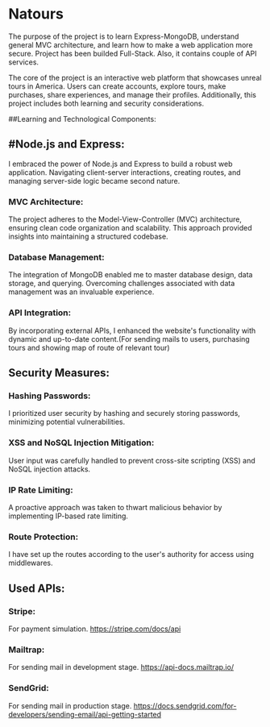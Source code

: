 # Natours

The purpose of the project is to learn Express-MongoDB, understand general MVC architecture, and learn how to make a web application more secure. Project has been builded Full-Stack. Also, it contains couple of API services.

The core of the project is an interactive web platform that showcases unreal tours in America. Users can create accounts, explore tours, make purchases, share experiences, and manage their profiles. Additionally, this project includes both learning and security considerations.

##Learning and Technological Components:

## #Node.js and Express: 
I embraced the power of Node.js and Express to build a robust web application. Navigating client-server interactions, creating routes, and managing server-side logic became second nature.

### MVC Architecture: 
The project adheres to the Model-View-Controller (MVC) architecture, ensuring clean code organization and scalability. This approach provided insights into maintaining a structured codebase.

### Database Management: 
The integration of MongoDB enabled me to master database design, data storage, and querying. Overcoming challenges associated with data management was an invaluable experience.

### API Integration: 
By incorporating external APIs, I enhanced the website's functionality with dynamic and up-to-date content.(For sending mails to users, purchasing tours and showing map of route of relevant tour)

## Security Measures:

### Hashing Passwords: 
I prioritized user security by hashing and securely storing passwords, minimizing potential vulnerabilities.

### XSS and NoSQL Injection Mitigation: 
User input was carefully handled to prevent cross-site scripting (XSS) and NoSQL injection attacks.

### IP Rate Limiting: 
A proactive approach was taken to thwart malicious behavior by implementing IP-based rate limiting.

### Route Protection: 
I have set up the routes according to the user's authority for access using middlewares.

## Used APIs:
### Stripe:
For payment simulation.
https://stripe.com/docs/api

### Mailtrap:
For sending mail in development stage.
https://api-docs.mailtrap.io/

### SendGrid:
For sending mail in production stage.
https://docs.sendgrid.com/for-developers/sending-email/api-getting-started
